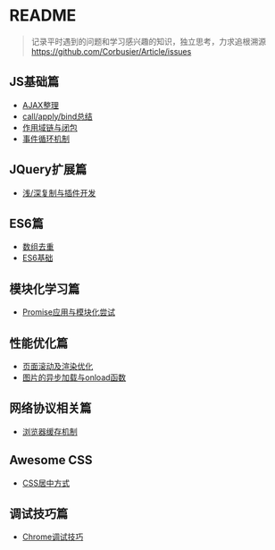 ﻿# README

> 记录平时遇到的问题和学习感兴趣的知识，独立思考，力求追根溯源    https://github.com/Corbusier/Article/issues

##  JS基础篇

 - [AJAX整理](https://github.com/Corbusier/Article/issues/1)
 - [call/apply/bind总结](https://github.com/Corbusier/Article/issues/5)
 - [作用域链与闭包](https://github.com/Corbusier/Article/issues/6)
 - [事件循环机制](https://github.com/Corbusier/Article/issues/11)

##  JQuery扩展篇

 - [浅/深复制与插件开发](https://github.com/Corbusier/Article/issues/9)

## ES6篇

 - [数组去重](https://github.com/Corbusier/Article/issues/7)
 - [ES6基础](https://github.com/Corbusier/Article/issues/3)

## 模块化学习篇

 - [Promise应用与模块化尝试](https://github.com/Corbusier/Article/issues/4)
 
## 性能优化篇
 - [页面滚动及渲染优化](https://github.com/Corbusier/Article/issues/10)
 - [图片的异步加载与onload函数](https://github.com/Corbusier/Article/issues/13)

## 网络协议相关篇

 - [浏览器缓存机制](https://github.com/Corbusier/Article/issues/8)
 
## Awesome CSS
 - [CSS居中方式](https://github.com/Corbusier/Article/issues/2)
 
## 调试技巧篇
 - [Chrome调试技巧](https://github.com/Corbusier/Article/issues/12)
